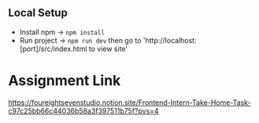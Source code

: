 ## Local Setup
* Install npm -> `npm install`
* Run project -> `npm run dev` then go to 'http://localhost:[port]/src/index.html to view site'

# Assignment Link
https://foureightsevenstudio.notion.site/Frontend-Intern-Take-Home-Task-c97c25bb66c44036b58a3f397511b75f?pvs=4
